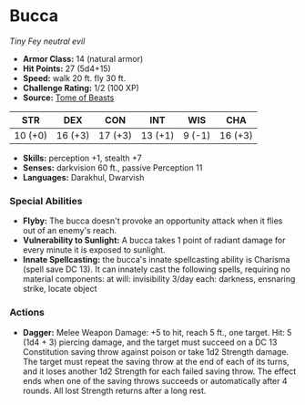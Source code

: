 # Bucca

*Tiny* *Fey* *neutral evil*

- **Armor Class:** 14 (natural armor)
- **Hit Points:** 27 (5d4+15)
- **Speed:** walk 20 ft. fly 30 ft.
- **Challenge Rating:** 1/2 (100 XP)
- **Source:** [Tome of Beasts](https://koboldpress.com/kpstore/product/tome-of-beasts-for-5th-edition-print/)

| STR | DEX | CON | INT | WIS | CHA |
| --- | --- | --- | --- | --- | --- |
| 10 (+0) | 16 (+3) | 17 (+3) | 13 (+1) | 9 (-1) | 16 (+3) |

- **Skills:** perception +1, stealth +7
- **Senses:** darkvision 60 ft., passive Perception 11
- **Languages:** Darakhul, Dwarvish
### Special Abilities
- **Flyby:** The bucca doesn't provoke an opportunity attack when it flies out of an enemy's reach.
- **Vulnerability to Sunlight:** A bucca takes 1 point of radiant damage for every minute it is exposed to sunlight.
- **Innate Spellcasting:** the bucca's innate spellcasting ability is Charisma (spell save DC 13). It can innately cast the following spells, requiring no material components:  at will: invisibility  3/day each: darkness, ensnaring strike, locate object
### Actions
- **Dagger:** Melee Weapon Damage: +5 to hit, reach 5 ft., one target. Hit: 5 (1d4 + 3) piercing damage, and the target must succeed on a DC 13 Constitution saving throw against poison or take 1d2 Strength damage. The target must repeat the saving throw at the end of each of its turns, and it loses another 1d2 Strength for each failed saving throw. The effect ends when one of the saving throws succeeds or automatically after 4 rounds. All lost Strength returns after a long rest.

